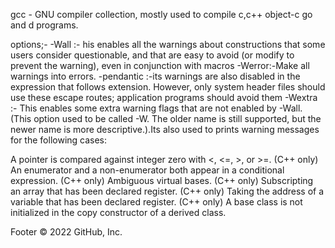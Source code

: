 gcc - GNU compiler collection, mostly used to compile c,c++ object-c go and d programs.

options;- -Wall :- his enables all the warnings about constructions that some users consider questionable, and that are easy to avoid (or modify to prevent the warning), even in conjunction with macros -Werror:-Make all warnings into errors. -pendantic :-its warnings are also disabled in the expression that follows extension. However, only system header files should use these escape routes; application programs should avoid them -Wextra :- This enables some extra warning flags that are not enabled by -Wall. (This option used to be called -W. The older name is still supported, but the newer name is more descriptive.).Its also used to prints warning messages for the following cases:

A pointer is compared against integer zero with <, <=, >, or >=. (C++ only) An enumerator and a non-enumerator both appear in a conditional expression. (C++ only) Ambiguous virtual bases. (C++ only) Subscripting an array that has been declared register. (C++ only) Taking the address of a variable that has been declared register. (C++ only) A base class is not initialized in the copy constructor of a derived class.

Footer
© 2022 GitHub, Inc.
